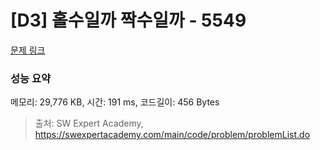 # [D3] 홀수일까 짝수일까 - 5549 

[문제 링크](https://swexpertacademy.com/main/code/problem/problemDetail.do?contestProbId=AWWxpEDaAVoDFAW4) 

### 성능 요약

메모리: 29,776 KB, 시간: 191 ms, 코드길이: 456 Bytes



> 출처: SW Expert Academy, https://swexpertacademy.com/main/code/problem/problemList.do